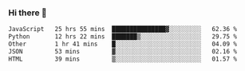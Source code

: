 ### Hi there 👋

<!--
**swolbroham/swolbroham** is a ✨ _special_ ✨ repository because its `README.md` (this file) appears on your GitHub profile.

Here are some ideas to get you started:

- 🔭 I’m currently working on ...
- 🌱 I’m currently learning ...
- 👯 I’m looking to collaborate on ...
- 🤔 I’m looking for help with ...
- 💬 Ask me about ...
- 📫 How to reach me: ...
- 😄 Pronouns: ...
- ⚡ Fun fact: ...
-->


<!--START_SECTION:waka-->

```txt
JavaScript   25 hrs 55 mins  ███████████████▓░░░░░░░░░   62.36 %
Python       12 hrs 22 mins  ███████▒░░░░░░░░░░░░░░░░░   29.75 %
Other        1 hr 41 mins    █░░░░░░░░░░░░░░░░░░░░░░░░   04.09 %
JSON         53 mins         ▓░░░░░░░░░░░░░░░░░░░░░░░░   02.16 %
HTML         39 mins         ▒░░░░░░░░░░░░░░░░░░░░░░░░   01.57 %
```

<!--END_SECTION:waka-->
